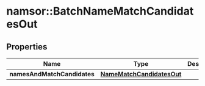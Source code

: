 # namsor::BatchNameMatchCandidatesOut

## Properties
Name | Type | Description | Notes
------------ | ------------- | ------------- | -------------
**namesAndMatchCandidates** | [**NameMatchCandidatesOut**](NameMatchCandidatesOut.md) |  | [optional] 


